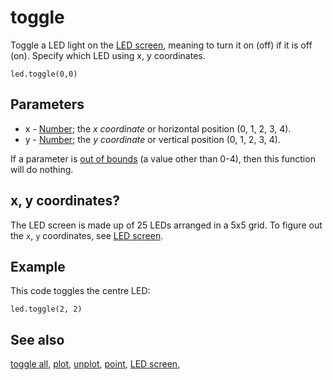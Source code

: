 # toggle

Toggle a LED light on the [LED screen](/device/screen), meaning to turn it on  (off) if it is off (on). Specify which LED using x, y coordinates.

```sig
led.toggle(0,0)
```

## Parameters

* x - [Number](/types/number); the *x coordinate* or horizontal position (0, 1, 2, 3, 4).
* y - [Number](/types/number); the *y coordinate* or vertical position (0, 1, 2, 3, 4).

If a parameter is [out of bounds](/reference/out-of-bounds) (a value other than 0-4), then this function will do nothing.

## x, y coordinates?

The LED screen is made up of 25 LEDs arranged in a 5x5 grid. To figure out the ``x``, ``y`` coordinates, see [LED screen](/device/screen).

## Example

This code toggles the centre LED:

```blocks
led.toggle(2, 2)
```

## See also

[toggle all](/reference/led/toggle-all), [plot](/reference/led/plot), [unplot](/reference/led/unplot), [point](/reference/led/point), [LED screen](/device/screen),

